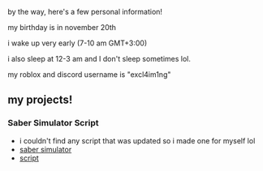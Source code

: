 by the way, here's a few personal information!

my birthday is in november 20th

i wake up very early (7-10 am GMT+3:00)

i also sleep at 12-3 am and I don't sleep sometimes lol.

my roblox and discord username is "excl4im1ng"

## my projects!
### Saber Simulator Script
- i couldn't find any script that was updated so i made one for myself lol
- [saber simulator](https://www.roblox.com/games/3823781113/Saber-Simulator)
- [script](https://raw.githubusercontent.com/ikilledaiden/hax/main/sabersim)
